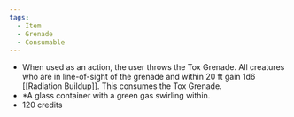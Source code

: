 ```yaml
---
tags:
  - Item
  - Grenade
  - Consumable
---
```

- When used as an action, the user throws the Tox Grenade. All creatures who are in line-of-sight of the grenade and within 20 ft gain 1d6 [[Radiation Buildup]]. This consumes the Tox Grenade.
- *A glass container with a green gas swirling within.
- 120 credits
